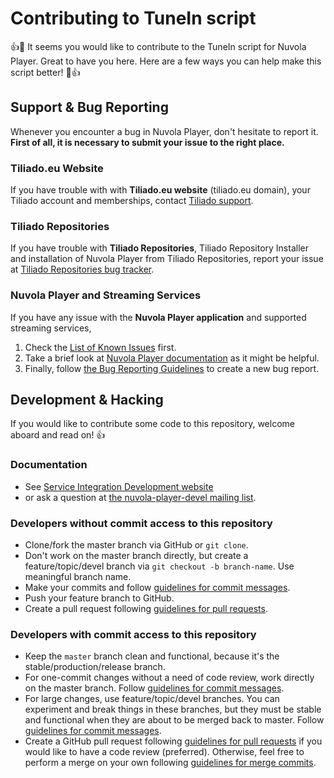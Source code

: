 Contributing to TuneIn script
==================================

:+1::tada: It seems you would like to contribute to the TuneIn script for Nuvola Player.
Great to have you here. Here are a few ways you can help make this script better! :tada::+1:

Support & Bug Reporting
-----------------------

Whenever you encounter a bug in Nuvola Player, don't hesitate to report it. **First of all, it is
necessary to submit your issue to the right place.**

### Tiliado.eu Website

If you have trouble with with **Tiliado.eu website** (tiliado.eu domain), your Tiliado account and
memberships, contact [Tiliado support](mailto:support@tiliado.eu).

### Tiliado Repositories

If you have trouble with **Tiliado Repositories**, Tiliado Repository Installer and installation of
Nuvola Player from Tiliado Repositories, report your issue at
[Tiliado Repositories bug tracker](https://github.com/tiliado/tiliado-repositories/issues).

### Nuvola Player and Streaming Services

If you have any issue with the **Nuvola Player application** and supported streaming services,

 1. Check the
    [List of Known Issues](https://github.com/tiliado/nuvolaplayer/wiki/Known-Issues) first.
 2. Take a brief look at
    [Nuvola Player documentation](http://tiliado.github.io/nuvolaplayer/documentation/3.0.html)
    as it might be helpful.
 3. Finally, follow 
    [the Bug Reporting Guidelines](https://github.com/tiliado/nuvolaplayer/wiki/Bug-Reporting-Guidelines)
    to create a new bug report.

Development & Hacking
---------------------
 
If you would like to contribute some code to this repository, welcome aboard and read on! :+1:

### Documentation

  * See [Service Integration Development website](http://tiliado.github.io/nuvolaplayer/development/apps.html)
  * or ask a question at [the nuvola-player-devel mailing list](https://groups.google.com/d/forum/nuvola-player-devel).

### Developers without commit access to this repository

  * Clone/fork the master branch via GitHub or `git clone`.
  * Don't work on the master branch directly, but create a feature/topic/devel branch via
    `git checkout -b branch-name`. Use meaningful branch name.
  * Make your commits and follow
    [guidelines for commit messages](http://tiliado.github.io/nuvolaplayer/development/apps/guidelines.html#commit-messages).
  * Push your feature branch to GitHub.
  * Create a pull request following
    [guidelines for pull requests](http://tiliado.github.io/nuvolaplayer/development/apps/guidelines.html#pull-requests).

### Developers with commit access to this repository
 
  * Keep the `master` branch clean and functional, because it's the stable/production/release
    branch.
  * For one-commit changes without a need of code review, work directly on the master branch.
    Follow
    [guidelines for commit messages](http://tiliado.github.io/nuvolaplayer/development/apps/guidelines.html#commit-messages).
  * For large changes, use feature/topic/devel branches. You can experiment and break things in
    these branches, but they must be stable and functional when they are about to be merged back to
    master. Follow
    [guidelines for commit messages](http://tiliado.github.io/nuvolaplayer/development/apps/guidelines.html#commit-messages).
  * Create a GitHub pull request following
    [guidelines for pull requests](http://tiliado.github.io/nuvolaplayer/development/apps/guidelines.html#pull-requests)
    if you would like to have a code review (preferred). Otherwise, feel free to perform a merge
    on your own following
    [guidelines for merge commits](http://tiliado.github.io/nuvolaplayer/development/apps/guidelines.html#merge-commits).
